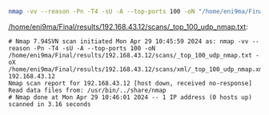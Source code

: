 ```bash
nmap -vv --reason -Pn -T4 -sU -A --top-ports 100 -oN "/home/eni9ma/Final/results/192.168.43.12/scans/_top_100_udp_nmap.txt" -oX "/home/eni9ma/Final/results/192.168.43.12/scans/xml/_top_100_udp_nmap.xml" 192.168.43.12
```

[/home/eni9ma/Final/results/192.168.43.12/scans/_top_100_udp_nmap.txt](file:///home/eni9ma/Final/results/192.168.43.12/scans/_top_100_udp_nmap.txt):

```
# Nmap 7.94SVN scan initiated Mon Apr 29 10:45:59 2024 as: nmap -vv --reason -Pn -T4 -sU -A --top-ports 100 -oN /home/eni9ma/Final/results/192.168.43.12/scans/_top_100_udp_nmap.txt -oX /home/eni9ma/Final/results/192.168.43.12/scans/xml/_top_100_udp_nmap.xml 192.168.43.12
Nmap scan report for 192.168.43.12 [host down, received no-response]
Read data files from: /usr/bin/../share/nmap
# Nmap done at Mon Apr 29 10:46:01 2024 -- 1 IP address (0 hosts up) scanned in 3.16 seconds

```
